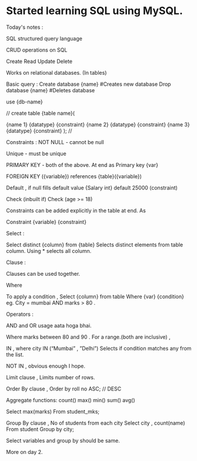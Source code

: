# Started learning SQL using MySQL. 

Today's notes : 

SQL structured query language 

CRUD operations on SQL 

Create 
Read
Update
Delete 

Works on relational databases. (In tables)

Basic query :
Create database {name} 
#Creates  new database 
Drop database {name} 
#Deletes database

use {db-name} 

//
create table {table name}(

{name 1} {datatype} {constraint}
{name 2} {datatype} {constraint}
{name 3} {datatype} {constraint}
);
//

Constraints : 
NOT NULL - cannot be null 

Unique - must be unique 

PRIMARY KEY - both of the above. 
At end as
Primary key {var}

FOREIGN KEY ({variable}) references {table}({variable})

Default , if null fills default value 
{Salary int} default 25000 (constraint)

Check (inbuilt if) 
Check (age >= 18)

Constraints can be added explicitly	in the table at end.
As 

Constraint {variable} {constraint}

Select :

Select distinct {column} from {table}
Selects distinct elements from table column. 
Using * selects all column.

Clause : 

Clauses can be used together. 

Where 

To apply a condition , 
Select {column} from table 
Where {var} {condition} eg. City = mumbai AND marks > 80 .

Operators : 

AND and OR usage aata hoga bhai.  

Where marks between 80 and 90 . For a range.(both are inclusive) , 

IN , where city IN (“Mumbai” , ”Delhi”)
Selects if condition matches any from the list. 

NOT IN , obvious enough I hope. 

Limit clause , 
Limits number of rows.

Order By clause ,
Order by roll no ASC; // DESC 


Aggregate functions:
count()
max()
min()
sum()
avg()

Select max(marks)
From student_mks;

Group By clause , 
No of students from each city 
Select city , count(name)
From student 
Group by city;

Select variables and group by should be same.

More on day 2.
